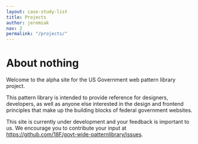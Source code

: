 ```yaml
---
layout: case-study-list
title: Projects
author: jeremiak
nav: 2
permalink: "/projects/"
---
```


# About nothing

Welcome to the alpha site for the US Government web pattern library project.

This pattern library is intended to provide reference for designers, developers, as well as anyone else interested in the design and frontend principles that make up the building blocks of federal government websites.

This site is currently under development and your feedback is important to us. We encourage you to contribute your input at https://github.com/18F/govt-wide-patternlibrary/issues.
